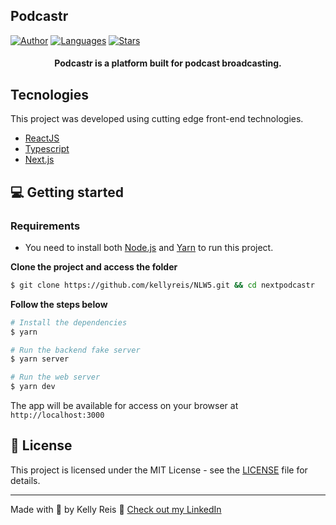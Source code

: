 
## Podcastr

[![Author](https://img.shields.io/badge/author-kellyreis-8257E5?style=flat-square)](https://github.com/kellyreis)
[![Languages](https://img.shields.io/github/languages/count/kellyreis/NLW5?color=%238257E5&style=flat-square)](#)
[![Stars](https://img.shields.io/github/stars/kellyreis/podcastr?color=8257E5&style=flat-square)](https://github.com/kellyreis/NLW5/stargazers)

<h4 align="center">
  Podcastr is a platform built for podcast broadcasting.
</h4>


## Tecnologies

This project was developed using cutting edge front-end technologies.


- [ReactJS](https://reactjs.org/)
- [Typescript](https://www.typescriptlang.org/)
- [Next.js](https://nextjs.org/)

## 💻 Getting started

### Requirements

- You need to install both [Node.js](https://nodejs.org/en/download/) and [Yarn](https://yarnpkg.com/) to run this project.

**Clone the project and access the folder**

```bash
$ git clone https://github.com/kellyreis/NLW5.git && cd nextpodcastr
```

**Follow the steps below**

```bash
# Install the dependencies
$ yarn

# Run the backend fake server
$ yarn server

# Run the web server
$ yarn dev
```

The app will be available for access on your browser at `http://localhost:3000`

## 📝 License

This project is licensed under the MIT License - see the [LICENSE](LICENSE) file for details.

---

Made with 💜 by Kelly Reis 👋 [Check out my LinkedIn](https://www.linkedin.com/in/keellyreis/)
